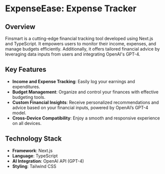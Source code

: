 # ExpenseEase: Expense Tracker

## Overview
Finsmart is a cutting-edge financial tracking tool developed using Next.js and TypeScript. It empowers users to monitor their income, expenses, and manage budgets efficiently. Additionally, it offers tailored financial advice by leveraging data inputs from users and integrating OpenAI's GPT-4.

## Key Features
- **Income and Expense Tracking**: Easily log your earnings and expenditures.
- **Budget Management**: Organize and control your finances with effective budgeting tools.
- **Custom Financial Insights**: Receive personalized recommendations and advice based on your financial inputs, powered by OpenAI’s GPT-4 model.
- **Cross-Device Compatibility**: Enjoy a smooth and responsive experience on all devices.

## Technology Stack
- **Framework**: Next.js
- **Language**: TypeScript
- **AI Integration**: OpenAI API (GPT-4)
- **Styling**: Tailwind CSS
